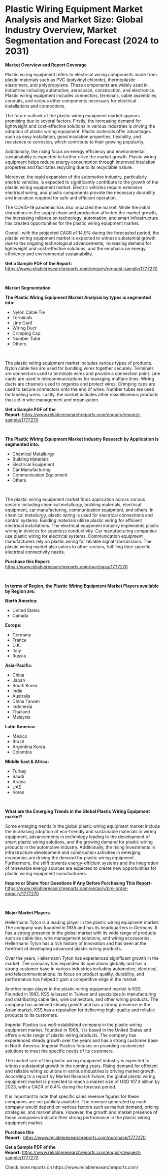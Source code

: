 <p><h1>Plastic Wiring Equipment Market Analysis and Market Size: Global Industry Overview, Market Segmentation and Forecast (2024 to 2031)</h1></p><p><strong>Market Overview and Report Coverage</strong></p>
<p><p>Plastic wiring equipment refers to electrical wiring components made from plastic materials such as PVC (polyvinyl chloride), thermoplastic elastomers, and polypropylene. These components are widely used in industries including automotive, aerospace, construction, and electronics. Plastic wiring equipment includes connectors, terminals, cable assemblies, conduits, and various other components necessary for electrical installations and connections.</p><p>The future outlook of the plastic wiring equipment market appears promising due to several factors. Firstly, the increasing demand for lightweight and cost-effective solutions in various industries is driving the adoption of plastic wiring equipment. Plastic materials offer advantages such as easy installation, good insulation properties, flexibility, and resistance to corrosion, which contribute to their growing popularity.</p><p>Additionally, the rising focus on energy efficiency and environmental sustainability is expected to further drive the market growth. Plastic wiring equipment helps reduce energy consumption through improved insulation properties and facilitates recycling due to its recyclable nature.</p><p>Moreover, the rapid expansion of the automotive industry, particularly electric vehicles, is expected to significantly contribute to the growth of the plastic wiring equipment market. Electric vehicles require extensive electrical wiring, and plastic components provide the necessary durability and insulation required for safe and efficient operation.</p><p>The COVID-19 pandemic has also impacted the market. While the initial disruptions in the supply chain and production affected the market growth, the increasing reliance on technology, automation, and smart infrastructure has created opportunities for the plastic wiring equipment market.</p><p>Overall, with the projected CAGR of 14.9% during the forecasted period, the plastic wiring equipment market is expected to witness substantial growth due to the ongoing technological advancements, increasing demand for lightweight and cost-effective solutions, and the emphasis on energy efficiency and environmental sustainability.</p></p>
<p><strong>Get a Sample PDF of the Report:</strong> <a href="https://www.reliableresearchreports.com/enquiry/request-sample/1777270">https://www.reliableresearchreports.com/enquiry/request-sample/1777270</a></p>
<p>&nbsp;</p>
<p><strong>Market Segmentation</strong></p>
<p><strong>The Plastic Wiring Equipment Market Analysis by types is segmented into:</strong></p>
<p><ul><li>Nylon Cable Tie</li><li>Terminals</li><li>Line Card</li><li>Wiring Duct</li><li>Crimping Cap</li><li>Number Tube</li><li>Others</li></ul></p>
<p>&nbsp;</p>
<p><p>The plastic wiring equipment market includes various types of products. Nylon cable ties are used for bundling wires together securely. Terminals are connectors used to terminate wires and provide a connection point. Line cards are used in telecommunications for managing multiple lines. Wiring ducts are channels used to organize and protect wires. Crimping caps are used to secure connectors onto the end of wires. Number tubes are used for labeling wires. Lastly, the market includes other miscellaneous products that aid in wire management and organization.</p></p>
<p><strong>Get a Sample PDF of the Report:</strong>&nbsp;<a href="https://www.reliableresearchreports.com/enquiry/request-sample/1777270">https://www.reliableresearchreports.com/enquiry/request-sample/1777270</a></p>
<p>&nbsp;</p>
<p><strong>The Plastic Wiring Equipment Market Industry Research by Application is segmented into:</strong></p>
<p><ul><li>Chemical Metallurgy</li><li>Building Materials</li><li>Electrical Equipment</li><li>Car Manufacturing</li><li>Communication Equipment</li><li>Others</li></ul></p>
<p>&nbsp;</p>
<p><p>The plastic wiring equipment market finds application across various sectors including chemical metallurgy, building materials, electrical equipment, car manufacturing, communication equipment, and others. In chemical metallurgy, plastic wiring is used for electrical connections and control systems. Building materials utilize plastic wiring for efficient electrical installations. The electrical equipment industry implements plastic wiring in devices for seamless conductivity. Car manufacturing companies use plastic wiring for electrical systems. Communication equipment manufacturers rely on plastic wiring for reliable signal transmission. The plastic wiring market also caters to other sectors, fulfilling their specific electrical connectivity needs.</p></p>
<p><strong>Purchase this Report:</strong>&nbsp; <a href="https://www.reliableresearchreports.com/purchase/1777270">https://www.reliableresearchreports.com/purchase/1777270</a></p>
<p>&nbsp;</p>
<p><strong>In terms of Region, the Plastic Wiring Equipment Market Players available by Region are:</strong></p>
<p>
    <p> <strong> North America: </strong>
        <ul>
            <li>United States</li>
            <li>Canada</li>
        </ul>
        </p> 
    <p> <strong> Europe: </strong>
        <ul>
            <li>Germany</li>
            <li>France</li>
            <li>U.K.</li>
            <li>Italy</li>
            <li>Russia</li>
        </ul>
        </p> 
    <p> <strong> Asia-Pacific: </strong>
        <ul>
            <li>China</li>
            <li>Japan</li>
            <li>South Korea</li>
            <li>India</li>
            <li>Australia</li>
            <li>China Taiwan</li>
            <li>Indonesia</li>
            <li>Thailand</li>
            <li>Malaysia</li>
        </ul>
        </p> 
    <p> <strong> Latin America: </strong>
        <ul>
            <li>Mexico</li>
            <li>Brazil</li>
            <li>Argentina Korea</li>
            <li>Colombia</li>
        </ul>
        </p> 
    <p> <strong> Middle East & Africa: </strong>
        <ul>
            <li>Turkey</li>
            <li>Saudi</li>
            <li>Arabia</li>
            <li>UAE</li>
            <li>Korea</li>
        </ul>
    </p>
    </p>
<p>&nbsp;</p>
<p><strong>What are the Emerging Trends in the Global Plastic Wiring Equipment market?</strong></p>
<p><p>Some emerging trends in the global plastic wiring equipment market include the increasing adoption of eco-friendly and sustainable materials in wiring equipment, advancements in technology leading to the development of smart plastic wiring solutions, and the growing demand for plastic wiring products in the automotive industry. Additionally, the rising investments in infrastructure development and construction activities in emerging economies are driving the demand for plastic wiring equipment. Furthermore, the shift towards energy-efficient systems and the integration of renewable energy sources are expected to create new opportunities for plastic wiring equipment manufacturers.</p></p>
<p><strong>Inquire or Share Your Questions If Any Before Purchasing This Report</strong>- <a href="https://www.reliableresearchreports.com/enquiry/pre-order-enquiry/1777270">https://www.reliableresearchreports.com/enquiry/pre-order-enquiry/1777270</a></p>
<p>&nbsp;</p>
<p><strong>Major Market Players</strong></p>
<p><p>Hellermann Tyton is a leading player in the plastic wiring equipment market. The company was founded in 1935 and has its headquarters in Germany. It has a strong presence in the global market with its wide range of products such as cable ties, wire management solutions, and wiring accessories. Hellermann Tyton has a rich history of innovation and has been at the forefront of developing advanced plastic wiring products.</p><p>Over the years, Hellermann Tyton has experienced significant growth in the market. The company has expanded its operations globally and has a strong customer base in various industries including automotive, electrical, and telecommunications. Its focus on product quality, durability, and performance has helped it gain a competitive edge in the market.</p><p>Another major player in the plastic wiring equipment market is KSS. Founded in 1983, KSS is based in Taiwan and specializes in manufacturing and distributing cable ties, wire connectors, and other wiring products. The company has achieved steady growth and has a strong presence in the Asian market. KSS has a reputation for delivering high-quality and reliable products to its customers.</p><p>Imperial Plastics is a well-established company in the plastic wiring equipment market. Founded in 1968, it is based in the United States and offers a wide range of plastic wiring products. The company has experienced steady growth over the years and has a strong customer base in North America. Imperial Plastics focuses on providing customized solutions to meet the specific needs of its customers.</p><p>The market size of the plastic wiring equipment industry is expected to witness substantial growth in the coming years. Rising demand for efficient and reliable wiring solutions in various industries is driving market growth. According to a report by Market Research Future, the global plastic wiring equipment market is projected to reach a market size of USD 107.3 billion by 2023, with a CAGR of 6.4% during the forecast period.</p><p>It is important to note that specific sales revenue figures for these companies are not publicly available. The revenue generated by each company would depend on various factors such as market demand, pricing strategies, and market share. However, the growth and market presence of these companies indicate their strong performance in the plastic wiring equipment market.</p></p>
<p><strong>Purchase this Report:</strong>&nbsp;&nbsp;<a href="https://www.reliableresearchreports.com/purchase/1777270">https://www.reliableresearchreports.com/purchase/1777270</a></p>
<p></p>
<p><strong>Get a Sample PDF of the Report:</strong>&nbsp;<a href="https://www.reliableresearchreports.com/enquiry/request-sample/1777270">https://www.reliableresearchreports.com/enquiry/request-sample/1777270</a></p>
<p>Check more reports on https://www.reliableresearchreports.com/</p>